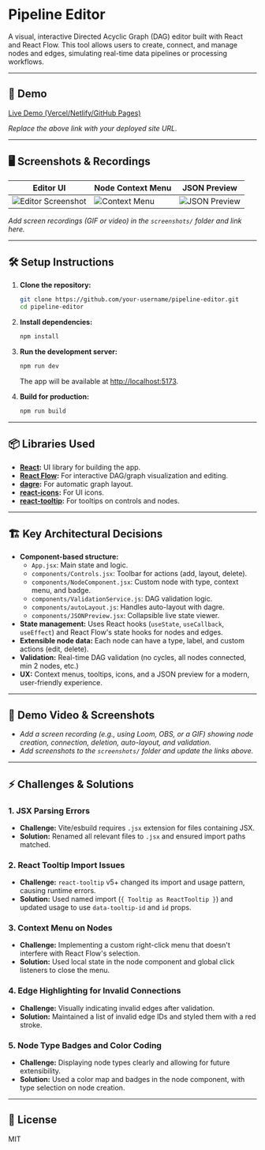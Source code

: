 # Pipeline Editor

A visual, interactive Directed Acyclic Graph (DAG) editor built with React and React Flow. This tool allows users to create, connect, and manage nodes and edges, simulating real-time data pipelines or processing workflows.

---

## 🚀 Demo

[Live Demo (Vercel/Netlify/GitHub Pages)](https://your-demo-link-here)

*Replace the above link with your deployed site URL.*

---

## 🖥️ Screenshots & Recordings

| Editor UI | Node Context Menu | JSON Preview |
|-----------|------------------|--------------|
| ![Editor Screenshot](screenshots/editor.png) | ![Context Menu](screenshots/context-menu.png) | ![JSON Preview](screenshots/json-preview.png) |

*Add screen recordings (GIF or video) in the `screenshots/` folder and link here.*

---

## 🛠️ Setup Instructions

1. **Clone the repository:**
   ```bash
   git clone https://github.com/your-username/pipeline-editor.git
   cd pipeline-editor
   ```
2. **Install dependencies:**
   ```bash
   npm install
   ```
3. **Run the development server:**
   ```bash
   npm run dev
   ```
   The app will be available at [http://localhost:5173](http://localhost:5173).

4. **Build for production:**
   ```bash
   npm run build
   ```

---

## 📦 Libraries Used

- **[React](https://react.dev/):** UI library for building the app.
- **[React Flow](https://reactflow.dev/):** For interactive DAG/graph visualization and editing.
- **[dagre](https://github.com/dagrejs/dagre):** For automatic graph layout.
- **[react-icons](https://react-icons.github.io/react-icons/):** For UI icons.
- **[react-tooltip](https://react-tooltip.com/):** For tooltips on controls and nodes.

---

## 🏗️ Key Architectural Decisions

- **Component-based structure:**
  - `App.jsx`: Main state and logic.
  - `components/Controls.jsx`: Toolbar for actions (add, layout, delete).
  - `components/NodeComponent.jsx`: Custom node with type, context menu, and badge.
  - `components/ValidationService.js`: DAG validation logic.
  - `components/autoLayout.js`: Handles auto-layout with dagre.
  - `components/JSONPreview.jsx`: Collapsible live state viewer.
- **State management:** Uses React hooks (`useState`, `useCallback`, `useEffect`) and React Flow's state hooks for nodes and edges.
- **Extensible node data:** Each node can have a type, label, and custom actions (edit, delete).
- **Validation:** Real-time DAG validation (no cycles, all nodes connected, min 2 nodes, etc.)
- **UX:** Context menus, tooltips, icons, and a JSON preview for a modern, user-friendly experience.

---

## 🎥 Demo Video & Screenshots

- *Add a screen recording (e.g., using Loom, OBS, or a GIF) showing node creation, connection, deletion, auto-layout, and validation.*
- *Add screenshots to the `screenshots/` folder and update the links above.*

---

## ⚡ Challenges & Solutions

### 1. **JSX Parsing Errors**
- **Challenge:** Vite/esbuild requires `.jsx` extension for files containing JSX.
- **Solution:** Renamed all relevant files to `.jsx` and ensured import paths matched.

### 2. **React Tooltip Import Issues**
- **Challenge:** `react-tooltip` v5+ changed its import and usage pattern, causing runtime errors.
- **Solution:** Used named import (`{ Tooltip as ReactTooltip }`) and updated usage to use `data-tooltip-id` and `id` props.

### 3. **Context Menu on Nodes**
- **Challenge:** Implementing a custom right-click menu that doesn't interfere with React Flow's selection.
- **Solution:** Used local state in the node component and global click listeners to close the menu.

### 4. **Edge Highlighting for Invalid Connections**
- **Challenge:** Visually indicating invalid edges after validation.
- **Solution:** Maintained a list of invalid edge IDs and styled them with a red stroke.

### 5. **Node Type Badges and Color Coding**
- **Challenge:** Displaying node types clearly and allowing for future extensibility.
- **Solution:** Used a color map and badges in the node component, with type selection on node creation.

---

## 📄 License

MIT
